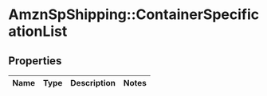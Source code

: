 # AmznSpShipping::ContainerSpecificationList

## Properties
Name | Type | Description | Notes
------------ | ------------- | ------------- | -------------

